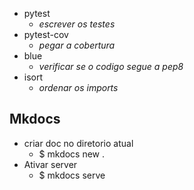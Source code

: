 - pytest
    - *escrever os testes*
- pytest-cov
    - *pegar a cobertura*
- blue 
    - *verificar se o codigo segue a pep8*
- isort
    - *ordenar os imports*

## Mkdocs

- criar doc no diretorio atual
    - $ mkdocs new . 
- Ativar server
    - $ mkdocs serve
    
